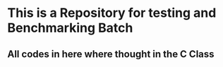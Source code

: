 # This is a Repository for testing and Benchmarking Batch
## All codes in here where thought in the C Class


